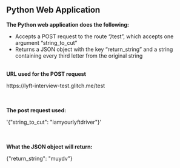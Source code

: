 ## Python Web Application

**The Python web application does the following:**
* Accepts a POST request to the route “/test”, which accepts one argument “string_to_cut”
* Returns a JSON object with the key “return_string” and a string containing every third letter from the original string
<br><br/>

**URL used for the POST request**
<p>https://lyft-interview-test.glitch.me/test</p>

<br><br/>
**The post request used:**
<p>'{"string_to_cut": "iamyourlyftdriver"}'</p>

<br><br/>
**What the JSON object will return:**
<p>{"return_string": "muydv"}</p>

